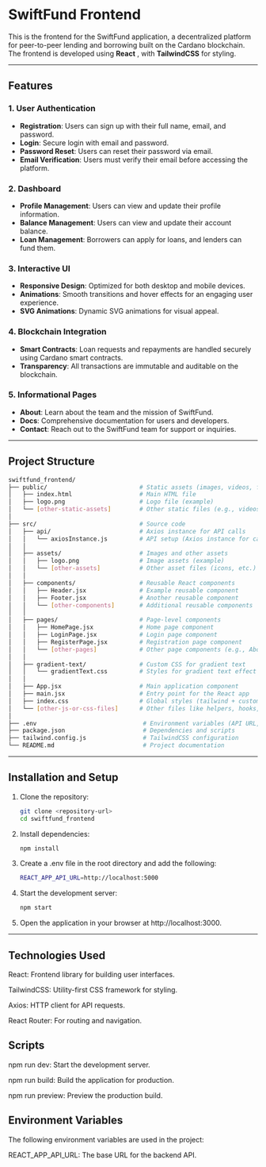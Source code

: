 # SwiftFund Frontend

This is the frontend for the SwiftFund application, a decentralized platform for peer-to-peer lending and borrowing built on the Cardano blockchain. The frontend is developed using **React** , with **TailwindCSS** for styling.

---

## Features

### 1. **User Authentication**
- **Registration**: Users can sign up with their full name, email, and password.
- **Login**: Secure login with email and password.
- **Password Reset**: Users can reset their password via email.
- **Email Verification**: Users must verify their email before accessing the platform.

### 2. **Dashboard**
- **Profile Management**: Users can view and update their profile information.
- **Balance Management**: Users can view and update their account balance.
- **Loan Management**: Borrowers can apply for loans, and lenders can fund them.

### 3. **Interactive UI**
- **Responsive Design**: Optimized for both desktop and mobile devices.
- **Animations**: Smooth transitions and hover effects for an engaging user experience.
- **SVG Animations**: Dynamic SVG animations for visual appeal.

### 4. **Blockchain Integration**
- **Smart Contracts**: Loan requests and repayments are handled securely using Cardano smart contracts.
- **Transparency**: All transactions are immutable and auditable on the blockchain.

### 5. **Informational Pages**
- **About**: Learn about the team and the mission of SwiftFund.
- **Docs**: Comprehensive documentation for users and developers.
- **Contact**: Reach out to the SwiftFund team for support or inquiries.

---

## Project Structure

```bash
swiftfund_frontend/
├── public/                          # Static assets (images, videos, fonts)
│   ├── index.html                   # Main HTML file
│   ├── logo.png                     # Logo file (example)
│   └── [other-static-assets]        # Other static files (e.g., videos, fonts)
│
├── src/                             # Source code
│   ├── api/                         # Axios instance for API calls
│   │   └── axiosInstance.js         # API setup (Axios instance for calls)
│   │
│   ├── assets/                      # Images and other assets
│   │   ├── logo.png                 # Image assets (example)
│   │   └── [other-assets]           # Other asset files (icons, etc.)
│   │
│   ├── components/                  # Reusable React components
│   │   ├── Header.jsx               # Example reusable component
│   │   ├── Footer.jsx               # Another reusable component
│   │   └── [other-components]       # Additional reusable components
│   │
│   ├── pages/                       # Page-level components
│   │   ├── HomePage.jsx             # Home page component
│   │   ├── LoginPage.jsx            # Login page component
│   │   ├── RegisterPage.jsx         # Registration page component
│   │   └── [other-pages]            # Other page components (e.g., About, Dashboard)
│   │
│   ├── gradient-text/               # Custom CSS for gradient text
│   │   └── gradientText.css         # Styles for gradient text effect
│   │
│   ├── App.jsx                      # Main application component
│   ├── main.jsx                     # Entry point for the React app
│   ├── index.css                    # Global styles (tailwind + custom CSS)
│   └── [other-js-or-css-files]      # Other files like helpers, hooks, utilities, etc.
│
├── .env                              # Environment variables (API URL, etc.)
├── package.json                      # Dependencies and scripts
├── tailwind.config.js                # TailwindCSS configuration
└── README.md                         # Project documentation

 ```


---

## Installation and Setup

1. Clone the repository:
   ```bash
   git clone <repository-url>
   cd swiftfund_frontend


2.  Install dependencies:
    ```bash
    npm install


3. Create a .env file in the root directory and add the following:
   ```bash
   REACT_APP_API_URL=http://localhost:5000


4. Start the development server:
   ```bash
   npm start


5. Open the application in your browser at http://localhost:3000.



---

## Technologies Used
React: Frontend library for building user interfaces.


TailwindCSS: Utility-first CSS framework for styling.


Axios: HTTP client for API requests.


React Router: For routing and navigation.


## Scripts
npm run dev: Start the development server.

npm run build: Build the application for production.

npm run preview: Preview the production build.


## Environment Variables
The following environment variables are used in the project:

REACT_APP_API_URL: The base URL for the backend API.

